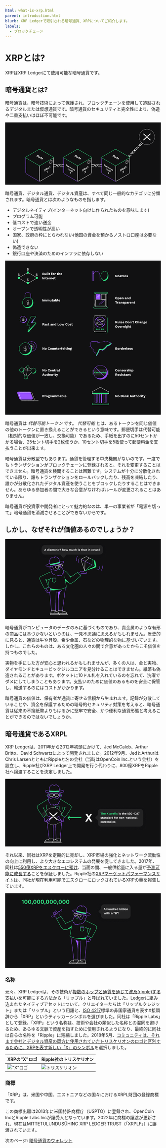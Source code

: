 ```yaml
---
html: what-is-xrp.html
parent: introduction.html
blurb: XRP Ledgerで取引される暗号通貨、XRPについてご紹介します。
labels:
  - ブロックチェーン
---
```

# XRPとは?

XRPはXRP Ledgerにて使用可能な暗号通貨です。

## 暗号通貨とは?

暗号通貨は、暗号技術によって保護され、ブロックチェーンを使用して追跡されるデジタルまたは仮想通貨です。暗号通貨のセキュリティと完全性により、偽造や二重支払いはほぼ不可能です。

![ブロックチェーン上のXRPL](img/introduction10-xrp-on-chain.png)

暗号通貨、デジタル通貨、デジタル資産は、すべて同じ一般的なカテゴリに分類されます。暗号通貨とは次のようなものを指します。

- デジタルネイティブ(インターネット向けに作られたものを意味します)
- プログラム可能
- 低コストで速い送金
- オープンで透明性が高い
- 国家、政府の枠にとらわれない(他国の資金を預かるノストロ口座は必要ない)
- 偽造できない
- 銀行口座や決済のためのインフラに依存しない

![暗号通貨の利点](img/introduction11-all-the-things.png)

暗号通貨は _代替可能トークン_ です。 _代替可能_ とは、あるトークンを同じ価値の他のトークンに置き換えることができるという意味です。郵便切手は代替可能（相対的な価値が一致し、交換可能）であるため、手紙を出すのに50セントかかる場合、25セント切手を2枚使うか、10セント切手を5枚使って郵便料金を支払うことが出来ます。

暗号通貨は分散型でもあります。通貨を管理する中央機関がないのです。一度でもトランザクションがブロックチェーンに登録されると、それを変更することはできません。暗号通貨を検閲することは困難です。システムが十分に分散化されている限り、誰もトランザクションをロールバックしたり、残高を凍結したり、誰かが分散化されたデジタル資産を使うことをブロックしたりすることはできません。あらゆる参加者の間で大きな合意がなければルールが変更されることはありません。

暗号通貨が投資家や開発者にとって魅力的なのは、単一の事業者が「電源を切って」暗号通貨を消滅させることができないからです。

## しかし、なぜそれが価値あるのでしょうか？

![暗号通貨の利点](img/introduction12-diamond.png)

暗号通貨がコンピュータのデータのみに基づくものであり、貴金属のような有形の商品には基づかないというのは、一見不思議に思えるかもしれません。歴史的に見ると、通貨は牛や貝殻、希少金属、石などの物理的な物に基づいています。しかし、これらのものは、ある文化圏の人々の間で合意があったからこそ価値を持つものでした。

実物を手にした方が安心と思われるかもしれませんが、多くの人は、金と実物、ダイヤモンドとキュービックジルコニアを見分けることはできません。紙幣も偽造されることがあります。ポケットに10ドル札を入れているのを忘れて、洗濯でダメにしてしまうこともあります。支払いのために価値のあるものを安全に保管し、輸送するのにはコストがかかります。

暗号通貨の価値は、保有者が通貨に寄せる信頼から生まれます。記録が分散していることや、資金を保護するための暗号的セキュリティ対策を考えると、暗号通貨は従来の不換紙幣よりもはるかに堅牢で安全、かつ便利な通貨形態と考えることができるのではないでしょうか。


## 暗号通貨であるXRPL

XRP Ledgerは、2011年から2012年初頭にかけて、Jed McCaleb、Arthur Britto、David Schwartzによって開発されました。2012年9月、JedとArthurはChris LarsenとともにRippleと名の会社（当時はOpenCoin Inc.という会社）を設立し、Ripple社がXRP Ledger上で開発を行う代わりに、800億XRPをRipple社へ譲渡することを決定しました。

![男性と1XRP](img/introduction13-x-prefix.png)

それ以来、同社はXRPを定期的に売却し、XRP市場の強化とネットワーク流動性の向上に利用し、より大きなエコシステムの発展を促してきました。2017年、同社は[550億XRPをエスクローに預け](https://ripple.com/insights/ripple-escrows-55-billion-xrp-for-supply-predictability/?__hstc=78174987.8aa695b6d0420a940041f1842edfd8a6.1692378128025.1692644550213.1692652561840.8&__hssc=78174987.3.1692652561840&__hsfp=3379522993)、当面の間、一般供給量に入る量が[予測可能に成長する](https://ripple.com/insights/ripple-to-place-55-billion-xrp-in-escrow-to-ensure-certainty-into-total-xrp-supply/?__hstc=78174987.8aa695b6d0420a940041f1842edfd8a6.1692378128025.1692644550213.1692652561840.8&__hssc=78174987.3.1692652561840&__hsfp=3379522993)ことを保証しました。Ripple社の[XRPマーケットパフォーマンスサイト](https://ripple.com/xrp/?__hstc=78174987.8aa695b6d0420a940041f1842edfd8a6.1692378128025.1692644550213.1692652561840.8&__hssc=78174987.3.1692652561840&__hsfp=3379522993)は、同社が現在利用可能でエスクローにロックされているXRPの量を報告しています。

![1,000億を表す "B "](img/introduction14-hundred-billion.png)

### 名称

元々、XRP Ledgerは、その技術が[複数のホップと通貨を通じて波及(ripple)する](rippling.html)支払いを可能にする方法から「リップル」と呼ばれていました。Ledgerに組み込まれたネイティブアセットについて、クリエイターたちは「リップルクレジット」または「リップル」という用語と、[ISO 4217](https://www.iso.org/iso-4217-currency-codes.html)標準の非国家通貨を表すX接頭辞から「XRP」というティッカーシンボルを選びました。同社は「Ripple Labs」として登録。「XRP」という名称は、技術や会社の類似した名称との混同を避けるため、あらゆる文脈で資産を指すために使用されるようになり、最終的に同社は自らの名称を「Ripple」に短縮しました。2018年5月、[コミュニティは、それまで会社とデジタル資産の両方に使用されていたトリスケリオンのロゴと区別するために、XRPを表す新しい「X」のシンボル](https://twitter.com/xrpsymbol/status/1006925937571713025)を選択しました。

| XRPの"X"ロゴ                          | Ripple社のトリスケリオン                      |
|:-------------------------------------|:-------------------------------------------|
| !["X"ロゴ](assets/img/xrp-x-logo.png) | ![トリスケリオン](img/ripple-triskelion.png) |


### 商標

「XRP」は、米国や中国、エストニアなどの国々におけるXRPL財団の登録商標です。

この商標出願は2013年に米国特許商標庁（USPTO）に登録され、OpenCoin IncとRipple Labs Incが譲受人となっています。2022年に商標の譲渡が更新され、現在はMITTETULUNDUSÜHING XRP LEDGER TRUST（「XRPLF」）に譲渡されています。
 
次のページ: [暗号通貨のウォレット](crypto-wallets.html)
